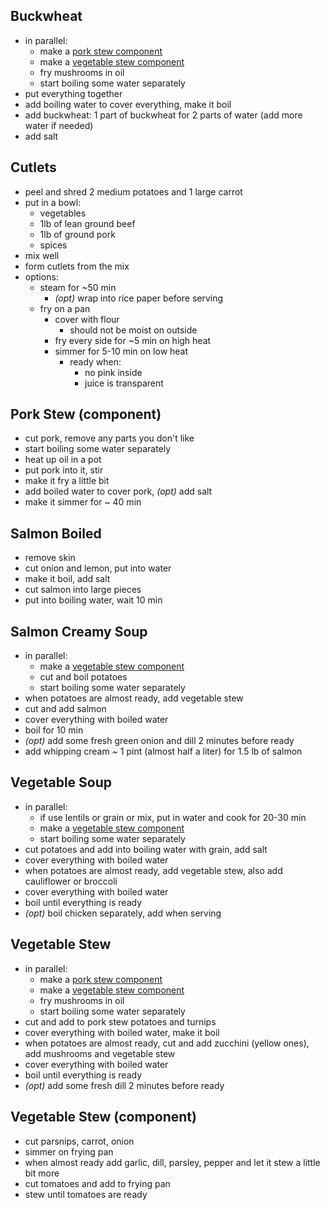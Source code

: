 ## Buckwheat

- in parallel:
  - make a [pork stew component](#pork-stew-component)
  - make a [vegetable stew component](#vegetable-stew-component)
  - fry mushrooms in oil
  - start boiling some water separately
- put everything together
- add boiling water to cover everything, make it boil
- add buckwheat: 1 part of buckwheat for 2 parts of water (add more water if needed)
- add salt

## Cutlets

- peel and shred 2 medium potatoes and 1 large carrot
- put in a bowl:
  - vegetables
  - 1lb of lean ground beef
  - 1lb of ground pork
  - spices
- mix well
- form cutlets from the mix
- options:
  - steam for ~50 min
    - _(opt)_ wrap into rice paper before serving
  - fry on a pan
    - cover with flour
      - should not be moist on outside
    - fry every side for ~5 min on high heat
    - simmer for 5-10 min on low heat
      - ready when:
        - no pink inside
        - juice is transparent

## Pork Stew (component)

- cut pork, remove any parts you don't like
- start boiling some water separately
- heat up oil in a pot
- put pork into it, stir
- make it fry a little bit
- add boiled water to cover pork, _(opt)_ add salt
- make it simmer for ~ 40 min

## Salmon Boiled

- remove skin
- cut onion and lemon, put into water
- make it boil, add salt
- cut salmon into large pieces
- put into boiling water, wait 10 min

## Salmon Creamy Soup

- in parallel:
  - make a [vegetable stew component](#vegetable-stew-component)
  - cut and boil potatoes
  - start boiling some water separately
- when potatoes are almost ready, add vegetable stew
- cut and add salmon
- cover everything with boiled water
- boil for 10 min
- _(opt)_ add some fresh green onion and dill 2 minutes before ready
- add whipping cream ~ 1 pint (almost half a liter) for 1.5 lb of salmon

## Vegetable Soup

- in parallel:
  - if use lentils or grain or mix, put in water and cook for 20-30 min
  - make a [vegetable stew component](#vegetable-stew-component)
  - start boiling some water separately
- cut potatoes and add into boiling water with grain, add salt
- cover everything with boiled water
- when potatoes are almost ready, add vegetable stew, also add cauliflower or broccoli
- cover everything with boiled water
- boil until everything is ready
- _(opt)_ boil chicken separately, add when serving

## Vegetable Stew

- in parallel:
  - make a [pork stew component](#pork-stew-component)
  - make a [vegetable stew component](#vegetable-stew-component)
  - fry mushrooms in oil
  - start boiling some water separately
- cut and add to pork stew potatoes and turnips
- cover everything with boiled water, make it boil
- when potatoes are almost ready, cut and add zucchini (yellow ones), add mushrooms and vegetable stew
- cover everything with boiled water
- boil until everything is ready
- _(opt)_ add some fresh dill 2 minutes before ready

## Vegetable Stew (component)

- cut parsnips, carrot, onion
- simmer on frying pan
- when almost ready add garlic, dill, parsley, pepper and let it stew a little bit more
- cut tomatoes and add to frying pan
- stew until tomatoes are ready
